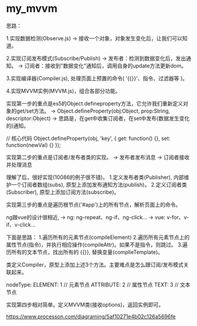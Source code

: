 # my_mvvm

思路：

1.实现数据检测(Observe.js)
  → 接收一个对象，对象发生变化后，让我们可以知道。

2.实现订阅发布模式(Subscribe/Publish)
  → 发布者：检测到数据变化后，发出通知。
  → 订阅者：接收到"数据变化"通知后，调用自身的update方法更新dom。

3.实现编译器(Compiler.js), 处理页面上预置的命令( '{{}}'、指令、过滤器等 )。

4.实现MVVM实例(MVVM.js)，组合各部分功能。


实现第一步的重点是es5的Object.defineproperty方法，它允许我们重新定义对象的get/set方法。
→ Object.defineProperty(obj:Object, prop:String, descriptor:Object)
→ 思路是，在get中收集订阅者，在set中发布(数据发生变化的)通知。

// 核心代码
Object.defineProperty(obj, 'key', {
  get: function() {},
  set: function(newVal) {}
});


实现第二步的重点是订阅者/发布者类的实现。
  → 发布者发布消息
  → 订阅者接收并处理消息

理解了后，很好实现(10086的例子很不错)。
1.定义发布者类(Publisher), 内部维护一个订阅者数组(subs), 原型上添加发布通知方法(publish)。
2.定义订阅者类(Subscriber), 原型上添加订阅方法(subscribe)。


实现第三步的重点是遍历根节点('#app')上的所有节点，解析页面上的命令。

ng跟vue的设计很相近, 
→ ng: ng-repeat、ng-if、ng-click...
→ vue: v-for、v-if、v-click...

下面是思路：
1.遍历所有的元素节点(compileElement)
2.遍历所有元素节点上的属性节点(指令)，并执行相应操作(compileAttr)。如果不是指令，则跳过。
3.遍历所有的文本节点，找出所有的 {{}}, 替换变量(complieTemplate)。

类定义Compiler，原型上添加上述3个方法。主要难点是怎么跟订阅/发布模式关联起来。


nodeType:
ELEMENT: 1 // 元素节点
ATTRIBUTE: 2 // 属性节点
TEXT: 3 // 文本节点


实现第四步相对简单。定义MVVM类(接收options)，返回实例即可。





https://www.processon.com/diagraming/5af10271e4b02c126a5696fe